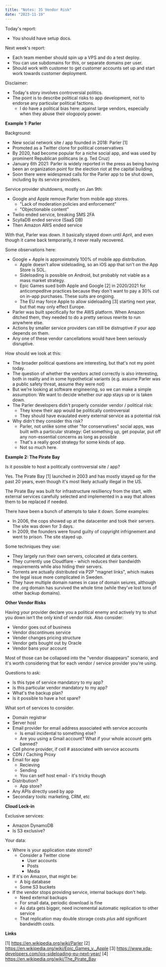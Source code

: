 ```yaml
---
title: "Notes: 35 Vendor Risk"
date: "2023-11-19"
---
```


Today's report:

 - You should have setup docs.

Next week's report:

 - Each team member should spin up a VPS and
   do a test deploy.
 - You can use subdomains for this, or separate domains
   per user.
 - Should work with customer to get customer accounts set up
   and start work towards customer deployment.

Disclaimer: 

 - Today's story involves controversial politics.
 - The point is to describe political risks to app development, not
   to endorse any particular political factions.
   - I do have a political bias here: against large vendors,
     especially when they abuse their ologopoly power.

**Example 1: Parler**

Background:

 - New social network site / app founded in 2018: Parler [1]
 - Promoted as a Twitter clone for political conservatives
 - By 2020, had become popular for a niche social app, and was used by
   prominent Republican politicans (e.g. Ted Cruz)
 - January 6th 2021: Parler is widely reported in the press as being
   having been an organization point for the election riot at the capital
   building.
 - Soon there were widespread calls for the Parler app to be shut down,
   including by its service providers.

Service provider shutdowns, mostly on Jan 9th:

 - Google and Apple remove Parler from mobile app stores.
   - "Lack of moderation policies and enforcement"
   - "Objectionable content"
 - Twilio ended service, breaking SMS 2FA
 - ScyllaDB ended service (SaaS DB)
 - Then Amazon AWS ended service

With that, Parler was down. It basically stayed down until April, and even
though it came back temporarily, it never really recovered.

Some observations here:

 - Google + Apple is approximately 100% of mobile app distribution.
   - Apple doesn't allow sideloading, so an iOS app that isn't on the App Store
     is SOL.
   - Sideloading is possible on Android, but probably not viable as a mass
     market strategy.
   - Epic Games sued both Apple and Google [2] in 2020/2021 for
     anticompeditve practices because they don't want to pay a 30% cut
     on in-app purchases. These suits are ongoing.
   - The EU may force Apple to allow sideloading [3] starting next
     year, but that may only effect Europe.
 - Parler was built specifically for the AWS platform. When Amazon ditched them,
   they needed to do a pretty serious rewrite to run anywhere else.
 - Actions by smaller service providers can still be distruptive if your app
   depends on them.
 - Any one of these vendor cancellations would have been seriously disruptive. 

How should we look at this:

 - The broader political questions are interesting, but that's not my point today.
 - The question of whether the vendors acted correctly is also
   interesting, both in reality and in some hypothetical variants
   (e.g. assume Parler was a public safety threat, assume they were
   not)
 - But we're looking at software engineering, so we can make a simple
   assumption: We want to decide whether our app stays up or is taken
   down.
 - The Parler developers didn't properly consider vendor / political risk:
   - They knew their app would be politically controversial
   - They should have evaulated every external service as a potential
     risk
 - Why didn't they consider this risk?
   - Parler, not unlike some other "for conservatives" social apps,
     was built with a particular strategy: Get something up, get
     popular, put off any non-essential concerns as long as possible
   - That's a really good strategy for some kinds of app.
   - Not so much here.
 

**Example 2: The Pirate Bay**

Is it possible to host a politically controversial site / app?

Yes. The Pirate Bay [1] launched in 2003 and has mostly stayed up for
the past 20 years, even though it's most likely actually illegal in
the US.

The Pirate Bay was built for infrastructure resilliency from the
start, with external services carefully selected and implemented in a
way that allows them to be replaced if needed.

There have been a bunch of attempts to take it down. Some examples:

 - In 2006, the cops showed up at the datacenter and took their 
   servers. The site was down for 3 days.
 - In 2009, the founders were found guilty of copyright infrignement
   and went to prison. The site stayed up.

Some techniques they use:

 - They largely run their own servers, colocated at data centers.
 - They currently use Cloudflare - which reduces their bandwidth
   requirements while also hiding their servers.
 - Torrents are actually distributed via P2P "magnet links", which
   makes the legal issue more complicated in Sweden.
 - They have multiple domain names in case of domain seiures, although
   the .org domain has survived the whole time (while they've lost
   tons of other backup domains).


**Other Vendor Risks**

Having your provider declare you a political enemy and actively try to
shut you down isn't the only kind of vendor risk. Also consider:

 - Vendor goes out of business
 - Vendor discontinues service
 - Vender changes pricing structure
 - Vendor gets bought out by Oracle
 - Vendor bans your account

Most of those can be collapsed into the "vendor disappears" scenario,
and it's worth considering that for each vendor / service provider
you're using.

Questions to ask:

 - Is this type of service mandatory to my app?
 - Is this particular vendor mandatory to my app?
 - What's the backup plan?
 - Is it possible to have a hot spare?

What sort of services to consider.

 - Domain registrar
 - Server host
 - Email provider for email address associated with service accounts
   - Is email incidental to something else?
   - Are you using a Gmail account? What if your whole account gets banned?
 - Cell phone provider, if cell # associated with service accounts
 - CDN / Caching Proxy
 - Email for app
   - Recieving
   - Sending
   - You can self host email - it's tricky though
 - Distribution?
   - App store?
 - Any APIs directly used by app
 - Secondary tools: marketing, CRM, etc


**Cloud Lock-in**

Exclusive services:

 - Amazon DynamoDB
 - Is S3 exclusive?

Your data:

 - Where is your application state stored?
   - Consider a Twitter clone
     - User accounts
     - Posts
     - Media
 - If it's on Amazon, that might be:
   - A big database
   - Some S3 buckets
 - If the vendor stops providing service, internal backups don't help.
   - Need external backups
   - For small data, periodic download is fine
   - As data gets bigger, need incremental automatic replication to
     other service
   - That replication may double storage costs *plus* add significant
     bandwidth costs.


**Links**

 [1] https://en.wikipedia.org/wiki/Parler
 [2] https://en.wikipedia.org/wiki/Epic_Games_v._Apple
 [3] https://www.xda-developers.com/ios-sideloading-eu-next-year/
 [4] https://en.wikipedia.org/wiki/The_Pirate_Bay

